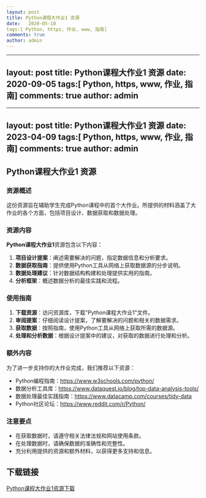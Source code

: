 ```yaml
---
layout: post
title: Python课程大作业1 资源
date:   2020-05-10
tags:[ Python, https, 作业, www, 指南]
comments: true
author: admin
---
```

---
layout: post
title: Python课程大作业1 资源
date:   2020-09-05
tags:[ Python, https, www, 作业, 指南]
comments: true
author: admin
---
---
layout: post
title: Python课程大作业1 资源
date:   2023-04-09
tags:[ Python, https, www, 作业, 指南]
comments: true
author: admin
---
## Python课程大作业1 资源

### 资源概述

这份资源旨在辅助学生完成Python课程中的首个大作业。所提供的材料涵盖了大作业的各个方面，包括项目设计、数据获取和数据处理。

### 资源内容

**Python课程大作业1**资源包含以下内容：

1. **项目设计提案**：阐述需要解决的问题，指定数据信息和分析要求。
2. **数据获取指南**：提供使用Python工具从网络上获取数据源的分步说明。
3. **数据处理建议**：针对数据结构构建和处理提供实用的指南。
4. **分析框架**：概述数据分析的最佳实践和流程。

### 使用指南

1. **下载资源**：访问资源库，下载"Python课程大作业1"文件。
2. **审阅提案**：仔细阅读设计提案，了解要解决的问题和相关的数据需求。
3. **获取数据**：按照指南，使用Python工具从网络上获取所需的数据源。
4. **处理和分析数据**：根据设计提案中的建议，对获取的数据进行处理和分析。

### 额外内容

为了进一步支持你的大作业完成，我们推荐以下资源：

- Python编程指南：https://www.w3schools.com/python/
- 数据分析工具库：https://www.dataquest.io/blog/top-data-analysis-tools/
- 数据处理最佳实践指南：https://www.datacamp.com/courses/tidy-data
- Python社区论坛：https://www.reddit.com/r/Python/

### 注意要点

- 在获取数据时，请遵守相关法律法规和网站使用条款。
- 在处理数据时，请确保数据的准确性和完整性。
- 充分利用提供的资源和额外材料，以获得更多支持和信息。

## 下载链接

[Python课程大作业1资源下载](https://pan.quark.cn/s/558efe6a5d8a)